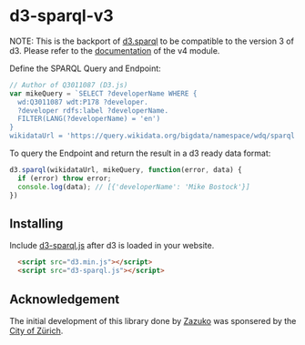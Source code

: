 # d3-sparql-v3

NOTE: This is the backport of [d3.sparql](https://github.com/zazuko/d3-sparql/) to be compatible to the version 3 of d3. Please refer to the [documentation](https://github.com/zazuko/d3-sparql/blob/master/README.md#api-reference) of the v4 module.

Define the SPARQL Query and Endpoint:
```js
// Author of Q3011087 (D3.js)
var mikeQuery = `SELECT ?developerName WHERE {
  wd:Q3011087 wdt:P178 ?developer.
  ?developer rdfs:label ?developerName.
  FILTER(LANG(?developerName) = 'en')
}
wikidataUrl = 'https://query.wikidata.org/bigdata/namespace/wdq/sparql'
```

To query the Endpoint and return the result in a d3 ready data format:
```js
d3.sparql(wikidataUrl, mikeQuery, function(error, data) {
  if (error) throw error;
  console.log(data); // [{'developerName': 'Mike Bostock'}]
})
```

## Installing

Include [d3-sparql.js](https://github.com/zazuko/d3-sparql/blob/v3/d3-sparql.js) after d3 is loaded in your website.

```html
  <script src="d3.min.js"></script>
  <script src="d3-sparql.js"></script>
```


## Acknowledgement
The initial development of this library done by [Zazuko](http://www.zazuko.com) was sponsered by the [City of Zürich](https://www.stadt-zuerich.ch/).
